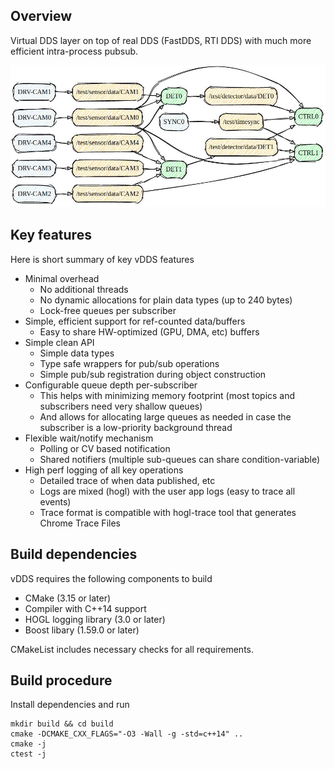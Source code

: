 ## Overview

Virtual DDS layer on top of real DDS (FastDDS, RTI DDS) with much more efficient intra-process pubsub.

![topo example](docs/images/sample-topo.jpg)

## Key features
Here is short summary of key vDDS features
* Minimal overhead
  * No additional threads
  * No dynamic allocations for plain data types (up to 240 bytes)
  * Lock-free queues per subscriber
* Simple, efficient support for ref-counted data/buffers
  * Easy to share HW-optimized (GPU, DMA, etc) buffers
* Simple clean API
  * Simple data types
  * Type safe wrappers for pub/sub operations
  * Simple pub/sub registration during object construction
* Configurable queue depth per-subscriber
  * This helps with minimizing memory footprint (most topics and subscribers need very shallow queues)
  * And allows for allocating large queues as needed in case the subscriber is a low-priority background thread
* Flexible wait/notify mechanism
  * Polling or CV based notification
  * Shared notifiers (multiple sub-queues can share condition-variable)
* High perf logging of all key operations
  * Detailed trace of when data published, etc
  * Logs are mixed (hogl) with the user app logs (easy to trace all events)
  * Trace format is compatible with hogl-trace tool that generates Chrome Trace Files

## Build dependencies

vDDS requires the following components to build
* CMake (3.15 or later)
* Compiler with C++14 support
* HOGL logging library (3.0 or later)
* Boost libary (1.59.0 or later) 

CMakeList includes necessary checks for all requirements.

## Build procedure

Install dependencies and run
```
mkdir build && cd build
cmake -DCMAKE_CXX_FLAGS="-O3 -Wall -g -std=c++14" ..
cmake -j
ctest -j
```

